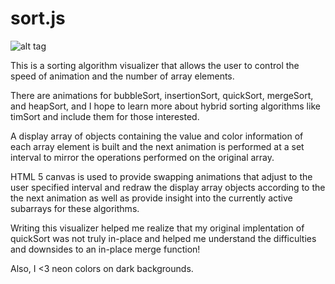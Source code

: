 # sort.js

![alt tag](https://github.com/christophermanahan/sort.js/blob/master/screenshot.png)

This is a sorting algorithm visualizer that allows the user to control the speed of animation and the number of array elements.

There are animations for bubbleSort, insertionSort, quickSort, mergeSort, and heapSort, and I hope to learn more about hybrid sorting algorithms like timSort and include them for those interested.

A display array of objects containing the value and color information of each array element is built and the next animation is performed at a set interval to mirror the operations performed on the original array.

HTML 5 canvas is used to provide swapping animations that adjust to the user specified interval and redraw the display array objects according to the the next animation as well as provide insight into the currently active subarrays for these algorithms.

Writing this visualizer helped me realize that my original implentation of quickSort was not truly in-place and helped me understand the difficulties and downsides to an in-place merge function!

Also, I <3 neon colors on dark backgrounds.
